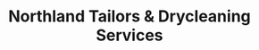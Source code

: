 ---
title: "Northland Tailors & Drycleaning Services"
url: /calgary/northland-tailors-and-drycleaning-services/
shop: tailor
---